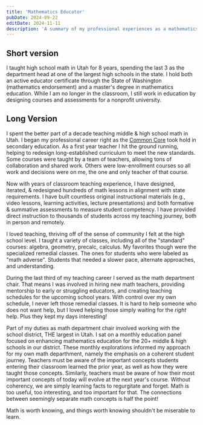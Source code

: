 ```yaml
---
title: 'Mathematics Educator'
pubDate: 2024-09-22
editDate: 2024-11-11
description: 'A summary of my professional experiences as a mathematics educator.'
---
```


## Short version

I taught high school math in Utah for 8 years, spending the last 3 as the department head at one of the largest high schools in the state. I hold both an active educator certificate through the State of Washington (mathematics endorsement) and a master's degree in mathematics education. While I am no longer in the classroom, I still work in education by designing courses and assessments for a nonprofit university.

## Long Version

I spent the better part of a decade teaching middle & high school math in Utah. I began my professional career right as the [Common Core](https://www.thecorestandards.org/) took hold in secondary education. As a first year teacher I hit the ground running, helping to redesign long-established curriculum to meet the new standards. Some courses were taught by a team of teachers, allowing tons of collaboration and shared work. Others were low-enrollment courses so all work and decisions were on me, the one and only teacher of that course.

Now with years of classroom teaching experience, I have designed, iterated, & redesigned hundreds of math lessons in alignment with state requirements. I have built countless original instructional materials (e.g., video lessons, learning activities, lecture presentations) and both formative & summative assessments to measure student competency. I have provided direct instruction to thousands of students across my teaching journey, both in person and remotely.

I loved teaching, thriving off of the sense of community I felt at the high school level. I taught a variety of classes, including all of the "standard" courses: algebra, geometry, precalc, calculus. My favorites though were the specialized remedial classes. The ones for students who were labeled as "math adverse". Students that needed a slower pace, alternate approaches, and understanding.

During the last third of my teaching career I served as the math department chair. That means I was involved in hiring new math teachers, providing mentorship to early or struggling educators, and creating teaching schedules for the upcoming school years. With control over my own schedule, I never left those remedial classes. It is hard to help someone who does not want help, but I loved helping those simply waiting for the _right_ help. Plus they kept my days interesting!

Part of my duties as math department chair involved working with the school district, THE largest in Utah. I sat on a monthly education panel focused on enhancing mathematics education for the 20+ middle & high schools in our district. These monthly explorations informed my approach for my own math departhment, namely the emphasis on a coherent student journey. Teachers must be aware of the important concepts students entering their classroom learned the prior year, as well as how they were taught those concepts. Similarly, teachers must be aware of how their most important concepts of today will evolve at the next year's course. Without coherency, we are simply learning facts to regurgitate and forget. Math is too useful, too interesting, and too important for that. The connections between seemingly separate math concepts is half the point!

Math is worth knowing, and things worth knowing shouldn't be miserable to learn.